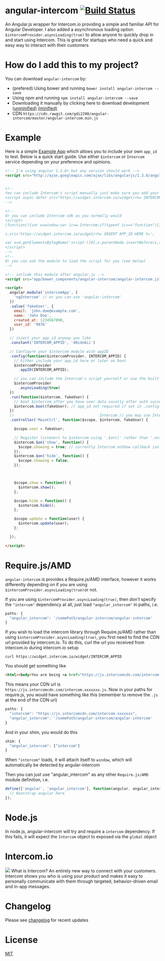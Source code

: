 # angular-intercom [![Build Status](https://travis-ci.org/gdi2290/angular-intercom.png?branch=master)](https://travis-ci.org/gdi2290/angular-intercom)
An Angular.js wrapper for Intercom.io providing a simple and familiar API for Angular Developer. I also added a asynchronous loading option <code>$intercomProvider.asyncLoading(true)</code> to allow anyone to quickly drop in and start using Intercom. This is great for startups who need a quick and easy way to interact with their customers


# How do I add this to my project?
You can download `angular-intercom` by:

* (prefered) Using bower and running `bower install angular-intercom --save`
* Using npm and running `npm install angular-intercom --save`
* Downloading it manually by clicking here to download development [(unminified)](https://cdn.rawgit.com/gdi2290/angular-intercom/master/angular-intercom.js) [(minified)](https://cdn.rawgit.com/gdi2290/angular-intercom/master/angular-intercom.min.js)
* CDN `https://cdn.rawgit.com/gdi2290/angular-intercom/master/angular-intercom.min.js`

# Example
Here is a simple [Example App](https://gdi2290.net/angular-intercom/example/) which allows you to include your own `app_id` to test. Below is a quick start guide. Use either `$intercom` or `Intercom` service depending on your preference and opinions.
````html
<!-- I'm using angular 1.3.8+ but any version should work -->
<script src="http://ajax.googleapis.com/ajax/libs/angularjs/1.3.8/angular.js"></script>


<!-- 
You can include Intercom's script manually just make sure you add your app_id
<script async defer src="https://widget.intercom.io/widget/<%= INTERCOM_APPID %>"></script>
-->

<!-- 
Or you can include Intercom sdk as you normally would
<script>
(function(){var w=window;var ic=w.Intercom;if(typeof ic==="function"){ic('reattach_activator');ic('update',intercomSettings);}else{var d=document;var i=function(){i.c(arguments)};i.q=[];i.c=function(args){i.q.push(args)};w.Intercom=i;function l(){var s=d.createElement('script');s.type='text/javascript';s.async=true;

s.src='https://widget.intercom.io/widget/<%= INSERT APP_ID HERE %>';

var x=d.getElementsByTagName('script')[0];x.parentNode.insertBefore(s,x);}if(w.attachEvent){w.attachEvent('onload',l);}else{w.addEventListener('load',l,false);}}})()
</script>
-->
<!-- 
Or you can ask the module to load the script for you (see below) 
-->

<!-- include this module after angular.js -->
<script src="app/bower_components/angular-intercom/angular-intercom.js"></script>

<script>
  angular.module('intercomApp', [
    'ngIntercom' // or you can use 'angular-intercom'
  ])
  .value('fakeUser', {
    email: 'john.doe@example.com',
    name: 'John Doe',
    created_at: 1234567890,
    user_id: '9876'
  })

  // inject your app_id anyway you like
  .constant('INTERCOM_APPID', 'd0idn8ii')

  // Configure your $intercom module with appID
  .config(function($intercomProvider, INTERCOM_APPID) {
    // Either include your app_id here or later on boot
    $intercomProvider
      .appID(INTERCOM_APPID);

    // you can include the Intercom's script yourself or use the built in async loading feature
    $intercomProvider
      .asyncLoading(true)
  })
  .run(function($intercom, fakeUser) {
    // boot $intercom after you have user data usually after auth success
    $intercom.boot(fakeUser); // app_id not required if set in .config() block
  })
  //                                       Intercom // you may use Intercom rather than $intercom
  .controller('MainCtrl', function($scope, $intercom, fakeUser) {

    $scope.user = fakeUser;

    // Register listeners to $intercom using '.$on()' rather than '.on()' to trigger a safe $apply on $rootScope
    $intercom.$on('show', function() {
      $scope.showing = true; // currently Intercom onShow callback isn't working
    });
    $intercom.$on('hide', function() {
      $scope.showing = false;
    });



    $scope.show = function() {
      $intercom.show();
    };

    $scope.hide = function() {
      $intercom.hide();
    };

    $scope.update = function(user) {
      $intercom.update(user);
    };

  });

</script>
````

# Require.js/AMD
`angular-intercom` is provides a Require.js/AMD interface, however it works differently depending on if you are using 
`$intercomProvider.asyncLoading(true)`or not.

If you are using `$intercomProvider.asyncLoading(true)`, then *don't* specify the `"intercom"` dependency at all, just load
`"angular_intercom"` in paths, i.e.

```javascript
paths: {
  "angular_intercom": '/somePath/angular-intercom/angular-intercom'
}
```

If you wish to load the intercom library through Require.js/AMD rather than using `$intercomProvider.asyncLoading(true)`, you first
need to find the CDN url provided by intercom.io. To do this, curl the url you received from intercom.io during intercom.io setup

```
curl https://widget.intercom.io/widget/INTERCOM_APPID
```

You should get something like 
```html
<html><body>You are being <a href="https://js.intercomcdn.com/intercom.xxxxxxx.js">redirected</a>.</body></html>
```

This means your CDN url is `https://js.intercomcdn.com/intercom.xxxxxxx.js`. Now in your paths for require.js, 
you would have something like this (remember to remove the `.js` at the end of the CDN url)

```javascript
paths: {
  "intercom": "https://js.intercomcdn.com/intercom.xxxxxxx",
  "angular_intercom": '/somePath/angular-intercom/angular-intercom'
}
```

And in your shim, you would do this

```javascript
shim: {
  "angular_intercom": ["intercom"]
}
```

When `"intercom"` loads, it will attach itself to `window`, which will automatically be detected by angular-intercom

Then you can just use "angular_intercom" as any other `Require.js/AMD` module definition, i.e.

```javascript
define(['angular', 'angular_intercom'], function(angular, angular_intercom) {
  // Bootstrap angular here
});
```

# Node.js

In node.js, angular-intercom will try and require a `intercom` dependency. If this fails, it will expect the `Intercom`
object to exposed via the `global` object

# Intercom.io
![](https://marketing.intercomcdn.com/assets/squarespace/screens/04-f880111f72c193cc0a4555d441a714d6.jpg)
What is Intercom? An entirely new way to connect with your customers. Intercom shows you who is using your product and makes it easy to personally communicate with them through targeted, behavior-driven email and in-app messages.

# Changelog
Please see [changelog](https://github.com/gdi2290/angular-intercom/blob/master/CHANGELOG.md) for recent updates

# License
[MIT](https://github.com/gdi2290/angular-intercom/blob/master/LICENSE)
